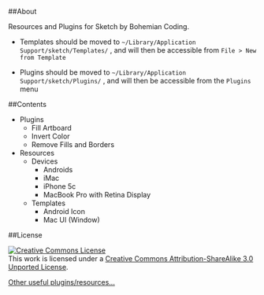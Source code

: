 ##About

Resources and Plugins for Sketch by Bohemian Coding.

* Templates should be moved to `~/Library/Application Support/sketch/Templates/` , and will then be accessible from `File > New from Template`

* Plugins should be moved to `~/Library/Application Support/sketch/Plugins/` , and will then be accessible from the `Plugins` menu

##Contents

* Plugins
	* Fill Artboard
	* Invert Color
	* Remove Fills and Borders
* Resources
	* Devices
		* Androids
		* iMac
		* iPhone 5c
		* MacBook Pro with Retina Display
	* Templates
		* Android Icon
		* Mac UI (Window)

##License

<a rel="license" href="http://creativecommons.org/licenses/by-sa/3.0/deed.en_US"><img alt="Creative Commons License" style="border-width:0" src="http://i.creativecommons.org/l/by-sa/3.0/88x31.png" /></a><br />This work is licensed under a <a rel="license" href="http://creativecommons.org/licenses/by-sa/3.0/deed.en_US">Creative Commons Attribution-ShareAlike 3.0 Unported License</a>.


<a href="https://gist.github.com/bomberstudios/7694497">Other useful plugins/resources...</a>

